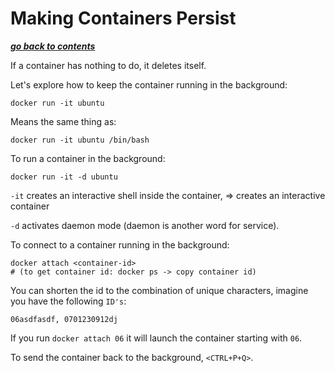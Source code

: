 # Making Containers Persist

[***go back to contents***](01-contents.md)

If a container has nothing to do, it deletes itself.

Let's explore how to keep the container running in the background:

	docker run -it ubuntu

Means the same thing as:

	docker run -it ubuntu /bin/bash

To run a container in the background:

	docker run -it -d ubuntu

`-it` creates an interactive shell inside the container, => creates an
interactive container

`-d` activates daemon mode (daemon is another word for service).

To connect to a container running in the background:

	docker attach <container-id>
    # (to get container id: docker ps -> copy container id)

You can shorten the id to the combination of unique characters, imagine you
have the following `ID's`:

	06asdfasdf, 0701230912dj

If you run `docker attach 06` it will launch the container starting with `06`.

To send the container back to the background, `<CTRL+P+Q>`.
